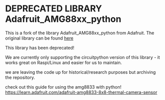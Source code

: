 # DEPRECATED LIBRARY Adafruit_AMG88xx_python

This is a fork of the library Adafruit_AMG88xx_python from Adafruit. The original library can be found [here](https://github.com/adafruit/Adafruit_AMG88xx_python/)

This library has been deprecated!

We are currently only supporting the circuitpython version of this library - it works great on Raspi/Linux and easier for us to maintain.

we are leaving the code up for historical/research purposes but archiving the repository.

check out this guide for using the amg8833 with python!
https://learn.adafruit.com/adafruit-amg8833-8x8-thermal-camera-sensor

